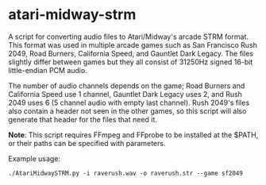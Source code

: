 # atari-midway-strm
A script for converting audio files to Atari/Midway's arcade STRM format. This format was used in multiple arcade games such as San Francisco Rush 2049, Road Burners, California Speed, and Gauntlet Dark Legacy. The files slightly differ between games but they all consist of 31250Hz signed 16-bit little-endian PCM audio. 

The number of audio channels depends on the game; Road Burners and California Speed use 1 channel, Gauntlet Dark Legacy uses 2, and Rush 2049 uses 6 (5 channel audio with empty last channel). Rush 2049's files also contain a header not seen in the other games, so this script will also generate that header for the files that need it.

**Note**: This script requires FFmpeg and FFprobe to be installed at the $PATH, or their paths can be specified with parameters.

Example usage:
```
./AtariMidwaySTRM.py -i raverush.wav -o raverush.str --game sf2049
```
